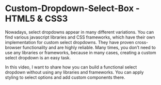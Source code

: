 # Custom-Dropdown-Select-Box - HTML5 & CSS3

Nowadays, select dropdowns appear in many different variations. You can find various javascript libraries and CSS frameworks, which have their own implementation for custom select dropdowns. They have proven cross-browser functionality and are highly reliable. Many times, you don’t need to use any libraries or frameworks, because in many cases, creating a custom select dropdown is an easy task.

In this video, I want to share how you can build a functional select dropdown without using any libraries and frameworks. You can apply styling to select options and add custom components there.
